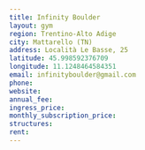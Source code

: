 ```yaml
---
title: Infinity Boulder
layout: gym
region: Trentino-Alto Adige
city: Mattarello (TN)
address: Località Le Basse, 25
latitude: 45.998592376709
longitude: 11.1248464584351
email: infinityboulder@gmail.com
phone: 
website: 
annual_fee: 
ingress_price: 
monthly_subscription_price: 
structures: 
rent: 
---
```


